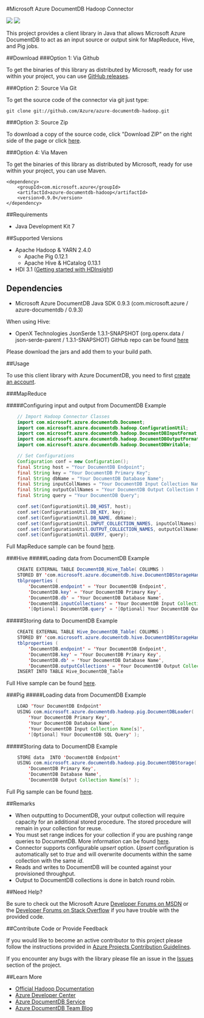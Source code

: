 #Microsoft Azure DocumentDB Hadoop Connector

![](https://img.shields.io/github/release/azure/azure-documentdb-hadoop.svg)
![](https://img.shields.io/github/issues/azure/azure-documentdb-hadoop.svg)

This project provides a client library in Java that allows Microsoft Azure DocumentDB to act as an input source or output sink for MapReduce, Hive, and Pig jobs.

##Download
###Option 1: Via Github

To get the binaries of this library as distributed by Microsoft, ready for use within your project, you can use [GitHub releases](https://github.com/Azure/azure-documentdb-hadoop/releases).

###Option 2: Source Via Git

To get the source code of the connector via git just type:

    git clone git://github.com/Azure/azure-documentdb-hadoop.git

###Option 3: Source Zip

To download a copy of the source code, click "Download ZIP" on the right side of the page or click [here](https://github.com/Azure/azure-documentdb-hadoop/archive/master.zip). 

###Option 4: Via Maven

To get the binaries of this library as distributed by Microsoft, ready for use within your project, you can use Maven. 

    <dependency>
    	<groupId>com.microsoft.azure</groupId>
    	<artifactId>azure-documentdb-hadoop</artifactId>
    	<version>0.9.0</version>
    </dependency>

##Requirements
* Java Development Kit 7

##Supported Versions
* Apache Hadoop & YARN 2.4.0
    * Apache Pig 0.12.1
    * Apache Hive & HCatalog 0.13.1
* HDI 3.1 ([Getting started with HDInsight](http://azure.microsoft.com/en-us/documentation/articles/hdinsight-get-started/))

## Dependencies
* Microsoft Azure DocumentDB Java SDK 0.9.3 (com.microsoft.azure / azure-documentdb / 0.9.3)

When using Hive:
* OpenX Technologies JsonSerde 1.3.1-SNAPSHOT (org.openx.data / json-serde-parent / 1.3.1-SNAPSHOT)
    GitHub repo can be found [here](https://github.com/rcongiu/Hive-JSON-Serde)

Please download the jars and add them to your build path. 

##Usage

To use this client library with Azure DocumentDB, you need to first [create an account](http://azure.microsoft.com/en-us/documentation/articles/documentdb-create-account/).

###MapReduce

#####Configuring input and output from DocumentDB Example
```Java
    // Import Hadoop Connector Classes
    import com.microsoft.azure.documentdb.Document;
    import com.microsoft.azure.documentdb.hadoop.ConfigurationUtil;
    import com.microsoft.azure.documentdb.hadoop.DocumentDBInputFormat;
    import com.microsoft.azure.documentdb.hadoop.DocumentDBOutputFormat;
    import com.microsoft.azure.documentdb.hadoop.DocumentDBWritable;

    // Set Configurations
    Configuration conf = new Configuration();
    final String host = "Your DocumentDB Endpoint";
    final String key = "Your DocumentDB Primary Key";
    final String dbName = "Your DocumentDB Database Name";
    final String inputCollNames = "Your DocumentDB Input Collection Name[s]";
    final String outputCollNames = "Your DocumentDB Output Collection Name[s]";
    final String query = "Your DocumentDB Query";

    conf.set(ConfigurationUtil.DB_HOST, host);
    conf.set(ConfigurationUtil.DB_KEY, key);
    conf.set(ConfigurationUtil.DB_NAME, dbName);
    conf.set(ConfigurationUtil.INPUT_COLLECTION_NAMES, inputCollNames);
    conf.set(ConfigurationUtil.OUTPUT_COLLECTION_NAMES, outputCollNames);
    conf.set(ConfigurationUtil.QUERY, query);
```

Full MapReduce sample can be found [here](https://github.com/Azure/azure-documentdb-hadoop/blob/master/samples/MapReduceTutorial.java).

###Hive
#####Loading data from DocumentDB Example
```Java
    CREATE EXTERNAL TABLE DocumentDB_Hive_Table( COLUMNS )
    STORED BY 'com.microsoft.azure.documentdb.hive.DocumentDBStorageHandler'
    tblproperties (
        'DocumentDB.endpoint' = 'Your DocumentDB Endpoint',
        'DocumentDB.key' = 'Your DocumentDB Primary Key',
        'DocumentDB.db' = 'Your DocumentDB Database Name',
        'DocumentDB.inputCollections' = 'Your DocumentDB Input Collection Name[s]',
        '[Optional] DocumentDB.query' = '[Optional] Your DocumentDB Query' );
```

#####Storing data to DocumentDB Example
```Java
    CREATE EXTERNAL TABLE Hive_DocumentDB_Table( COLUMNS )
    STORED BY 'com.microsoft.azure.documentdb.hive.DocumentDBStorageHandler' 
    tblproperties ( 
        'DocumentDB.endpoint' = 'Your DocumentDB Endpoint', 
        'DocumentDB.key' = 'Your DocumentDB Primary Key', 
        'DocumentDB.db' = 'Your DocumentDB Database Name', 
        'DocumentDB.outputCollections' = 'Your DocumentDB Output Collection Name[s]' );
    INSERT INTO TABLE Hive_DocumentDB_Table
```
Full Hive sample can be found [here](https://github.com/Azure/azure-documentdb-hadoop/blob/master/samples/Hive_Tutorial.hql).

###Pig
#####Loading data from DocumentDB Example
```Java
    LOAD 'Your DocumentDB Endpoint' 
    USING com.microsoft.azure.documentdb.hadoop.pig.DocumentDBLoader( 
        'Your DocumentDB Primary Key', 
        'Your DocumentDB Database Name',
        'Your DocumentDB Input Collection Name[s]',
        '[Optional] Your DocumentDB SQL Query' );
```

#####Storing data to DocumentDB Example
```Java
    STORE data  INTO 'DocumentDB Endpoint' 
    USING com.microsoft.azure.documentdb.hadoop.pig.DocumentDBStorage( 
        'DocumentDB Primary Key',
        'DocumentDB Database Name',
        'DocumentDB Output Collection Name[s]' );
```
Full Pig sample can be found [here](https://github.com/Azure/azure-documentdb-hadoop/blob/master/samples/Pig_Tutorial.pig).

##Remarks
* When outputting to DocumentDB, your output collection will require capacity for an additional stored procedure. The stored procedure will remain in your collection for reuse.
* You must set range indices for your collection if you are pushing range queries to DocumentDB. More information can be found [here](http://azure.microsoft.com/en-us/documentation/articles/documentdb-indexing-policies/).
* Connector supports configurable *upsert* option. *Upsert* configuration is automatically set to *true* and will overwrite documents within the same collection with the same *id*.
* Reads and writes to DocumentDB will be counted against your provisioned throughput.
* Output to DocumentDB collections is done in batch round robin.

##Need Help?

Be sure to check out the Microsoft Azure [Developer Forums on MSDN](https://social.msdn.microsoft.com/forums/azure/en-US/home?forum=AzureDocumentDB) or the [Developer Forums on Stack Overflow](http://stackoverflow.com/questions/tagged/azure-documentdb) if you have trouble with the provided code.

##Contribute Code or Provide Feedback

If you would like to become an active contributor to this project please follow the instructions provided in [Azure Projects Contribution Guidelines](http://azure.github.io/guidelines.html).

If you encounter any bugs with the library please file an issue in the [Issues](https://github.com/Azure/azure-documentdb-hadoop/issues) section of the project.

##Learn More
* [Official Hadoop Documentation](http://hadoop.apache.org/docs/current/hadoop-project-dist/hadoop-common/ClusterSetup.html)
* [Azure Developer Center](http://azure.microsoft.com/en-us/develop/java/)
* [Azure DocumentDB Service](http://azure.microsoft.com/en-us/documentation/services/documentdb/)
* [Azure DocumentDB Team Blog](http://blogs.msdn.com/b/documentdb/)
